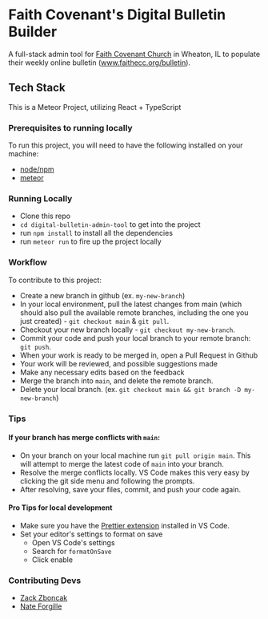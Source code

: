 # Faith Covenant's Digital Bulletin Builder

A full-stack admin tool for [Faith Covenant Church](www.faithecc.org) in Wheaton, IL to populate their weekly online bulletin (www.faithecc.org/bulletin).

## Tech Stack

This is a Meteor Project, utilizing React + TypeScript

### Prerequisites to running locally

To run this project, you will need to have the following installed on your machine:

- [node/npm](https://nodejs.org/en/download/)
- [meteor](https://www.meteor.com/developers/install)

### Running Locally

- Clone this repo
- `cd digital-bulletin-admin-tool` to get into the project
- run `npm install` to install all the dependencies
- run `meteor run` to fire up the project locally

### Workflow

To contribute to this project:

- Create a new branch in github (ex. `my-new-branch`)
- In your local environment, pull the latest changes from main (which should also pull the available remote branches, including the one you just created) - `git checkout main` & `git pull`.
- Checkout your new branch locally - `git checkout my-new-branch`.
- Commit your code and push your local branch to your remote branch: `git push`.
- When your work is ready to be merged in, open a Pull Request in Github
- Your work will be reviewed, and possible suggestions made
- Make any necessary edits based on the feedback
- Merge the branch into `main`, and delete the remote branch.
- Delete your local branch. (ex. `git checkout main && git branch -D my-new-branch`)

### Tips

#### If your branch has merge conflicts with `main`:

- On your branch on your local machine run `git pull origin main`. This will attempt to merge the latest code of `main` into your branch.
- Resolve the merge conflicts locally. VS Code makes this very easy by clicking the git side menu and following the prompts.
- After resolving, save your files, commit, and push your code again.

#### Pro Tips for local development

- Make sure you have the [Prettier extension](https://marketplace.visualstudio.com/items?itemName=esbenp.prettier-vscode) installed in VS Code.
- Set your editor's settings to format on save
  - Open VS Code's settings
  - Search for `formatOnSave`
  - Click enable

### Contributing Devs

- [Zack Zboncak](https://github.com/zzboncak)
- [Nate Forgille](https://github.com/NathanForgille)
